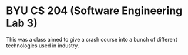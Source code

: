 # BYU CS 204 (Software Engineering Lab 3)

This was a class aimed to give a crash course into a bunch of different technologies used in industry.

